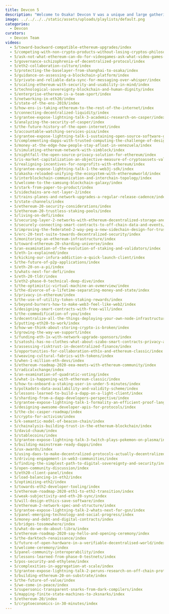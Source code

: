 ```yaml
---
title: Devcon 5
description: "Welcome to Osaka! Devcon V was a unique and large gathering in Japan in October of 2019 that featured more content than ever before as the Ethereum ecosystem closed in on the launch of Eth2. In addition to the conference talks, Devcon featured the event's first outdoor stage and experiential Devcon Park area, a powerful open from the City of Osaka, a celebrity appearance by the world’s most well-known dog, Kabosu (the original 'Doge') and so much more."
image: ../../../../static/assets/uploads/playlists/default.png
categories:
  - Devcon
curators:
  - Devcon Team
videos:
  - 5/toward-backward-compatible-ethereum-upgrades/index
  - 5/competing-with-non-crypto-products-without-losing-cryptos-philosophies/index
  - 5/ask-not-what-ethereum-can-do-for-videogames-ask-what-video-games-can-do-for-ethereum/index
  - 5/governance-schizophrenia-of-decentralized-protocol/index
  - 5/eth2-collaboration-culture/index
  - 5/protecting-the-baselayer-from-shanghai-to-osaka/index
  - 5/guidance-on-assessing-a-blockchain-platform/index
  - 5/private-and-reliable-data-sync-for-messaging-over-whisper/index
  - 5/scaling-ethereum-with-security-and-usability-in-mind/index
  - 5/technological-sovereignty-blockchain-and-human-dignity/index
  - 5/enterprise-ethereum-is-a-team-sport/index
  - 5/networking-in-eth20/index
  - 5/state-of-the-ens-2019/index
  - 5/how-ens-is-taking-ethereum-to-the-rest-of-the-internet/index
  - 5/connecting-decentralized-liquidity/index
  - 5/grantee-expose-lightning-talk-3-academic-research-on-casper/index
  - 5/analyzing-the-security-of-casper/index
  - 5/the-future-history-of-the-open-internet/index
  - 5/accountable-watching-services-pisa/index
  - 5/grantee-expose-lightning-talk-1-sustaining-open-source-software-gitcoin/index
  - 5/complementing-dapps-with-trusted-computing-the-challenge-of-designing-rock-solid-oracles/index
  - 5/money-at-the-edge-how-people-stay-afloat-in-venezuela/index
  - 5/simulating-ethereum-network-with-simblock/index
  - 5/nightfall-the-open-source-privacy-solution-for-ethereum/index
  - 5/is-market-capitalization-an-objective-measure-of-cryptoassets-value/index
  - 5/realigning-incentives-for-nonprofits-with-ethereum/index
  - 5/grantee-expose-lightning-talk-1-the-web3j-sdk/index
  - 5/akasha-reloaded-unifying-the-ecosystem-with-ethereumworld/index
  - 5/interblockchain-communication-and-interchain-topology/index
  - 5/welcome-to-the-samsung-blockchain-galaxy/index
  - 5/stark-from-paper-to-product/index
  - 5/sidechains-are-not-layer-2/index
  - 5/trains-planes-and-network-upgrades-a-regular-release-cadence/index
  - 5/state-channels/index
  - 5/ethereum-20-security-considerations/index
  - 5/ethereum-20-trustless-staking-pools/index
  - 5/living-on-defi/index
  - 5/securing-layer-2-networks-with-ethereum-decentralized-storage-and-shared-fishermen/index
  - 5/securely-connecting-smart-contracts-to-off-chain-data-and-events/index
  - 5/improving-the-federated-2-way-peg-a-new-sidechain-design-for-trustless-bridges-on-ethereum/index
  - 5/erc-20-test-suite-towards-decentralized-security/index
  - 5/monitoring-an-ethereum-infrastructure/index
  - 5/toward-ethereum-20-sharding-universe/index
  - 5/an-examination-of-the-evolution-of-staking-and-validators/index
  - 5/eth-1x-explained/index
  - 5/kicking-our-infura-addiction-a-quick-launch-client/index
  - 5/the-future-of-p2p-applications/index
  - 5/eth-20-on-a-pi/index
  - 5/whats-next-for-defi/index
  - 5/eth-20-tldr/index
  - 5/eth2-phase-0-technical-deep-dive/index
  - 5/the-optimistic-virtual-machine-an-ovmerview/index
  - 5/the-divorce-of-a-lifetime-separating-money-and-state/index
  - 5/privacy-in-ethereum/index
  - 5/the-use-of-utility-token-staking-rewards/index
  - 5/beyond-burners-how-to-make-web3-feel-like-web2/index
  - 5/designing-smart-contracts-with-free-will/index
  - 5/the-commodification-of-you/index
  - 5/decentralize-all-the-things-deploying-your-own-node-infrastructure/index
  - 5/putting-eth20-to-work/index
  - 5/how-we-think-about-storing-crypto-is-broken/index
  - 5/growing-the-way-we-support/index
  - 5/funding-eth-1x-with-network-upgrade-sponsors/index
  - 5/satoshi-has-no-clothes-what-about-szabo-smart-contracts-privacy-and-practicality/index
  - 5/assessing-risktrust-in-decentralized-finance/index
  - 5/opportunities-for-collaboration-eth1x-and-ethereum-classic/index
  - 5/weaving-cultural-fabrics-with-tokens/index
  - 5/when-1-million-eth-devs/index
  - 5/ethereum-roadmap-2020-eea-meets-with-ethereum-community/index
  - 5/radicalxchange/index
  - 5/an-examination-of-quadratic-voting/index
  - 5/what-is-happening-with-ethereum-classic/index
  - 5/how-to-onboard-a-staking-user-in-under-5-minutes/index
  - 5/polkadots-data-availability-and-validity-scheme/index
  - 5/lessons-learned-to-build-a-dapp-on-a-light-client/index
  - 5/sharding-from-a-dapp-developers-perspective/index
  - 5/grantee-expose-lightning-talk-1-formality-an-efficient-proof-language/index
  - 5/designing-awesome-developer-apis-for-protocols/index
  - 5/the-cbc-casper-roadmap/index
  - 5/crypto-for-activism/index
  - 5/k-semantic-model-of-beacon-chain/index
  - 5/chainalysis-building-trust-in-the-ethereum-blockchain/index
  - 5/david-chaum/index
  - 5/stablecoins/index
  - 5/grantee-expose-lightning-talk-3-twitch-plays-pokemon-on-plasma/index
  - 5/building-mainstream-ready-dapps/index
  - 5/ux-awards/index
  - 5/using-daos-to-make-decentralized-protocols-actually-decentralized/index
  - 5/driving-engagement-in-web3-communities/index
  - 5/finding-the-simplest-path-to-digital-sovereignty-and-security/index
  - 5/open-community-discussion/index
  - 5/eth20-client-panel/index
  - 5/load-balancing-in-eth2/index
  - 5/optimizing-eth2/index
  - 5/towards-eth2-developer-tooling/index
  - 5/ethereum-roadmap-2020-eth1-to-eth2-transition/index
  - 5/weak-subjectivity-and-eth-20-sync/index
  - 5/will-design-ethics-save-software/index
  - 5/ethereum-2-network-spec-and-structure/index
  - 5/grantee-expose-lightning-talk-2-whats-next-for-gsn/index
  - 5/panel-emerging-technology-and-social-progress/index
  - 5/money-and-debt-and-digital-contracts/index
  - 5/bridges-tosomewhere/index
  - 5/what-do-we-do-about-libra/index
  - 5/ethereum-roadmap-2020-say-hello-and-opening-ceremony/index
  - 5/the-darktech-renaissance/index
  - 5/future-of-open-hardware-in-a-verifiable-decentralised-world/index
  - 5/welcome-ceremony/index
  - 5/panel-community-interoperability/index
  - 5/lessons-learned-from-phase-0-testnets/index
  - 5/pos-security-and-ethylene/index
  - 5/complexities-in-aggregation-at-scale/index
  - 5/grantee-expose-lightning-talk-2-peruns-research-on-off-chain-protocols/index
  - 5/building-ethereum-20-on-substrate/index
  - 5/the-future-of-value/index
  - 5/we-come-in-peace/index
  - 5/supersonic-transparent-snarks-from-dark-compilers/index
  - 5/mapping-finite-state-machines-to-zksnarks/index
  - 5/ethereum-20/index
  - 5/cryptoeconomics-in-30-minutes/index
---
```

